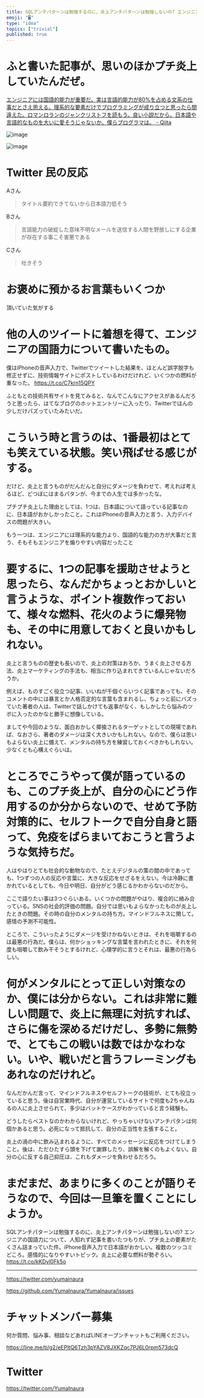 ```yaml
---
title: SQLアンチパターンは勉強するのに、炎上アンチパターンは勉強しないの? エンジニアの国語力について、人知れず記事を書いたつもりが、プチ炎上の
emoji: "🖥"
type: "idea"
topics: ["trivial"]
published: true
---
```




# ふと書いた記事が、思いのほかプチ炎上していたんだぜ。

[エンジニアには国語的能力が重要だ。実は言語的能力が80%を占める文系の仕事だとさえ思える。理系的な要素だけでプログラミングが成り立つと思ったら間違えた。ロマンロランのジャンクリストフを読もう。良い小説だから。日本語や言語的なものを大いに愛そうじゃないか。僕らプログラマは。 - Qiita](https://qiita.com/YumaInaura/items/8a0cc0721ae78175bce4)

![image](https://user-images.githubusercontent.com/13635059/51438972-e7eb4980-1cf6-11e9-8525-a0178b4e3f06.png)

![image](https://user-images.githubusercontent.com/13635059/51438990-3dbff180-1cf7-11e9-9665-c3c8beeaa3d7.png)

# Twitter 民の反応

Aさん

>タイトル要約できてないから日本語力低そう

Bさん

>言語能力の破綻した意味不明なメールを送信する人間を野放しにする企業が存在する事こそ害悪である

Cさん

>吐きそう

# お褒めに預かるお言葉もいくつか

頂いていた気がする

# 他の人のツイートに着想を得て、エンジニアの国語力について書いたもの。



僕はiPhoneの音声入力で、Twitterでツイートした結果を、ほとんど誤字脱字も修正せずに、技術情報サイトにポストしているわけだけれど、いくつかの燃料が重なった。 https://t.co/C7krn15QPY

ふともとの技術共有サイトを見てみると、なんでこんなにアクセスがあるんだろうと思ったら、はてなブログのホットエントリーに入ったり、Twitterでほんの少しだけパズっていたみたいだ。

# こういう時と言うのは、1番最初はとても笑えている状態。笑い飛ばせる感じがする。



だけど、炎上と言うものがだんだんと自分にダメージを負わせて、考えれば考えるほど、どつぼにはまるパタンが、今までの人生では多かったな。

プチプチ炎上した理由としては、1つは、日本語について語っている記事なのに、日本語がおかしかったこと。これはiPhoneの音声入力と言う、入力デバイスの問題が大きい。



もう一つは、エンジニアには理系的な能力より、国語的な能力の方が大事だと言う、そもそもエンジニアを煽りやすい内容だったこと

# 要するに、1つの記事を援助させようと思ったら、なんだかちょっとおかしいと言うような、ポイント複数作っておいて、様々な燃料、花火のように爆発物も、その中に用意しておくと良いかもしれない。

炎上と言うものの歴史も長いので、炎上の対策はおろか、うまく炎上させる方法、炎上マーケティングの手法も、相当に作り込まれてきているんじゃないだろうか。

例えば、ものすごく役立つ記事、いいねが千個ぐらいつく記事であっても、そのコメントの中には暴言とか人格否定的な言葉も含まれるし、ちょっと前にバズっていた著者の人は、Twitterで話しかけても返事がなく、もしかしたら悩みのツボに入ったのかなと勝手に想像している。

ましてや今回のような、面白おかしく揶揄されるターゲットとしての現場であれば、なおさら、著者のダメージは深く大きいかもしれない。なので、僕らは思いもよらない炎上に備えて、メンタルの持ち方を練習しておくべきかもしれない。少なくとも心構えぐらいは。

# ところでこうやって僕が語っているのも、このプチ炎上が、自分の心にどう作用するのか分からないので、せめて予防対策的に、セルフトークで自分自身と語って、免疫をばらまいておこうと言うような気持ちだ。

人はやはりとても社会的な動物なので、たとえデジタルの策の間の中であっても、1つずつの人の反応や言葉に、大きな反応をせざるをえない。今は冷静に書かれているとしても、今日や明日、自分がどう感じるかわからないのだから。

ここで語りたい事は3つぐらいある。いくつかの問題がやはり、複合的に絡み合っている。SNSの社会的評価の問題。自分では思いもよらなかったものが炎上したときの問題。その時の自分のメンタルの持ち方。マインドフルネスに関して。感情の予測不可能性。

ところで、こういったようにダメージを受けかねないときは、それを咀嚼するのは最悪の行為だ。僕らは、何かショッキングな言葉を言われたときに、それを何度も咀嚼して飲み干そうとするけれど、心理学的に言うとそれは、最悪の行為らしい。

# 何がメンタルにとって正しい対策なのか、僕には分からない。これは非常に難しい問題で、炎上に無理に対抗すれば、さらに傷を深めるだけだし、多勢に無勢で、とてもこの戦いは数ではかなわない。いや、戦いだと言うフレーミングもあれなのだけれど。

なんだかんだ言って、マインドフルネスやセルフトークの技術が、とても役立っていると思う。後は自営業時代、自分が運営しているサイトで何度も2ちゃんねるの人に炎上させられて、多少はバットケースがわかっていると言う経験も。

どうしたらベストなのかわからないけれど、やっちゃいけないアンチパタンは何個かあると思う。必死になって抵抗して、自分の正当性を主張すること。

炎上の渦の中に飲み込まれるように、すべてのメッセージに反応をつけてしまうこと。後は、ただひたすら頭を下げて謝罪したり、誤解を解くのもよくない。自分の心に反する自己抑圧は、これもダメージを負わせるだろう。

# まだまだ、あまりに多くのことが語りそうなので、今回は一旦筆を置くことにしようか。

SQLアンチパターンは勉強するのに、炎上アンチパターンは勉強しないの? エンジニアの国語力について、人知れず記事を書いたつもりが、プチ炎上の要素がたくさん詰まっていた件。iPhone音声入力で日本語がおかしい。複数のツッコミどころ。感情的になりやすいトピック。炎上に必要な燃料が勢ぞろい。 https://t.co/kKDvl0Fk5o

---

https://twitter.com/yumainaura

https://github.com/YumaInaura/YumaInaura/issues









<!-- Update From Qiita API -->

# チャットメンバー募集


何か質問、悩み事、相談などあればLINEオープンチャットもご利用ください。

https://line.me/ti/g2/eEPltQ6Tzh3pYAZV8JXKZqc7PJ6L0rpm573dcQ





# Twitter


https://twitter.com/YumaInaura


<!-- Update From Qiita API -->


